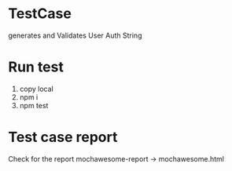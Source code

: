 # TestCase

generates and Validates User Auth String

# Run test

1. copy local
2. npm i
3. npm test

# Test case report

Check for the report mochawesome-report -> mochawesome.html 


